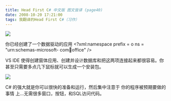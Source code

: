 ```yaml
---
title: Head First C# 中文版 图文皆译 (page40)
date: 2008-10-20 17:21:00
tags: 我翻译的Head First C#（习作）
---
```

![](https://p-blog.csdn.net/images/p_blog_csdn_net/cuipengfei1/EntryImages/20081020/%E6%88%AA%E5%9B%BE01633601200950156250.jpg)

你已经创建了一个数据驱动的应用  <?xml:namespace prefix = o ns = "urn:schemas-microsoft-
com:office:office" />

VS IDE  使得创建窗体应用、创建并设计数据库和把这两项连接起来都很容易。你甚至只需要多点几下鼠标就可以生成一个安装包。

![](https://p-blog.csdn.net/images/p_blog_csdn_net/cuipengfei1/EntryImages/20081020/%E6%88%AA%E5%9B%BE02633601200950468750.jpg)

C#  的强大就是你可以很快的准备和运行，然后集中注意于  你的程序被预期要做的事情  上...无需很多窗口，按钮，和SQL访问代码。



